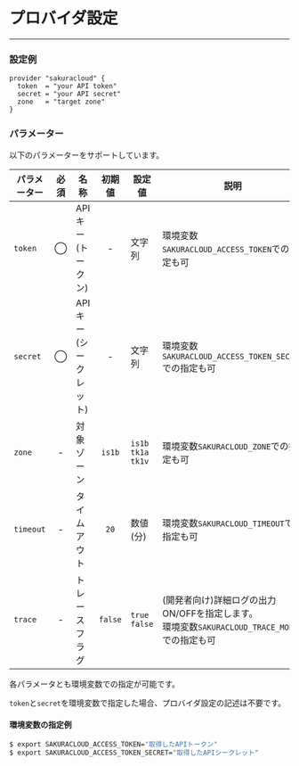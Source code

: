 # プロバイダ設定

---

### 設定例

```hcl
provider "sakuracloud" {
  token  = "your API token"
  secret = "your API secret"
  zone   = "target zone"
}
```

### パラメーター

以下のパラメーターをサポートしています。

|パラメーター|必須  |名称                |初期値     |設定値 |説明                                          |
|----------|:---:|--------------------|:--------:|------|----------------------------------------------|
|`token`   | ◯  |APIキー<br />(トークン)     | -        |文字列|環境変数`SAKURACLOUD_ACCESS_TOKEN`での指定も可         |
|`secret`  | ◯  |APIキー<br />(シークレット)  | -        |文字列|環境変数`SAKURACLOUD_ACCESS_TOKEN_SECRET`での指定も可  |
|`zone`    | -   | 対象ゾーン           | `is1b`   |`is1b`<br />`tk1a`<br />`tk1v`|環境変数`SAKURACLOUD_ZONE`での指定も可|
|`timeout` | -   | タイムアウト         | `20`     | 数値(分) |環境変数`SAKURACLOUD_TIMEOUT`での指定も可|
|`trace`   | -   | トレースフラグ       | `false`     |`true`<br />`false`|(開発者向け)詳細ログの出力ON/OFFを指定します。 <br />環境変数`SAKURACLOUD_TRACE_MODE`での指定も可|

各パラメータとも環境変数での指定が可能です。

`token`と`secret`を環境変数で指定した場合、プロバイダ設定の記述は不要です。

#### 環境変数の指定例

```bash
$ export SAKURACLOUD_ACCESS_TOKEN="取得したAPIトークン"
$ export SAKURACLOUD_ACCESS_TOKEN_SECRET="取得したAPIシークレット"
```